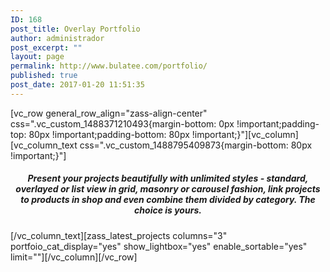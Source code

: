 ```yaml
---
ID: 168
post_title: Overlay Portfolio
author: administrador
post_excerpt: ""
layout: page
permalink: http://www.bulatee.com/portfolio/
published: true
post_date: 2017-01-20 11:51:35
---
```

[vc_row general_row_align="zass-align-center" css=".vc_custom_1488371210493{margin-bottom: 0px !important;padding-top: 80px !important;padding-bottom: 80px !important;}"][vc_column][vc_column_text css=".vc_custom_1488795409873{margin-bottom: 80px !important;}"]
<h5 style="text-align: center;">Present your projects beautifully with unlimited styles - standard, overlayed or list view in grid, masonry or carousel fashion, link projects to products in shop and even combine them divided by category. The choice is yours.</h5>
[/vc_column_text][zass_latest_projects columns="3" portfoio_cat_display="yes" show_lightbox="yes" enable_sortable="yes" limit=""][/vc_column][/vc_row]